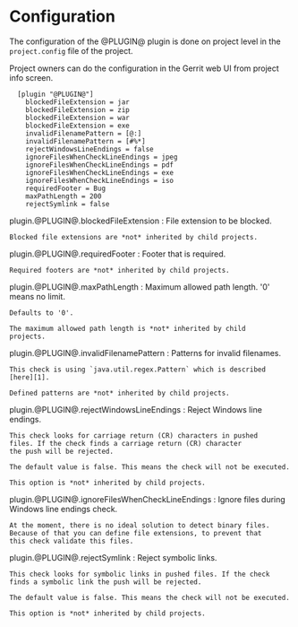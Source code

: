 Configuration
=============

The configuration of the @PLUGIN@ plugin is done on project level in
the `project.config` file of the project.

Project owners can do the configuration in the Gerrit web UI from
project info screen.

```
  [plugin "@PLUGIN@"]
    blockedFileExtension = jar
    blockedFileExtension = zip
    blockedFileExtension = war
    blockedFileExtension = exe
    invalidFilenamePattern = [@:]
    invalidFilenamePattern = [#%*]
    rejectWindowsLineEndings = false
    ignoreFilesWhenCheckLineEndings = jpeg
    ignoreFilesWhenCheckLineEndings = pdf
    ignoreFilesWhenCheckLineEndings = exe
    ignoreFilesWhenCheckLineEndings = iso
    requiredFooter = Bug
    maxPathLength = 200
    rejectSymlink = false
```

plugin.@PLUGIN@.blockedFileExtension
:	File extension to be blocked.

	Blocked file extensions are *not* inherited by child projects.

plugin.@PLUGIN@.requiredFooter
:	Footer that is required.

	Required footers are *not* inherited by child projects.

plugin.@PLUGIN@.maxPathLength
:	Maximum allowed path length. '0' means no limit.

	Defaults to '0'.

	The maximum allowed path length is *not* inherited by child
	projects.

plugin.@PLUGIN@.invalidFilenamePattern
:	Patterns for invalid filenames.

	This check is using `java.util.regex.Pattern` which is described
	[here][1].

	Defined patterns are *not* inherited by child projects.

[1]: https://docs.oracle.com/javase/7/docs/api/java/util/regex/Pattern.html

plugin.@PLUGIN@.rejectWindowsLineEndings
:	Reject Windows line endings.

	This check looks for carriage return (CR) characters in pushed
	files. If the check finds a carriage return (CR) character
	the push will be rejected.

	The default value is false. This means the check will not be executed.

	This option is *not* inherited by child projects.
	
plugin.@PLUGIN@.ignoreFilesWhenCheckLineEndings
:	Ignore files during Windows line endings check.

	At the moment, there is no ideal solution to detect binary files.
	Because of that you can define file extensions, to prevent that
	this check validate this files.

plugin.@PLUGIN@.rejectSymlink
:	Reject symbolic links.

	This check looks for symbolic links in pushed files. If the check
	finds a symbolic link the push will be rejected.

	The default value is false. This means the check will not be executed.

	This option is *not* inherited by child projects.
